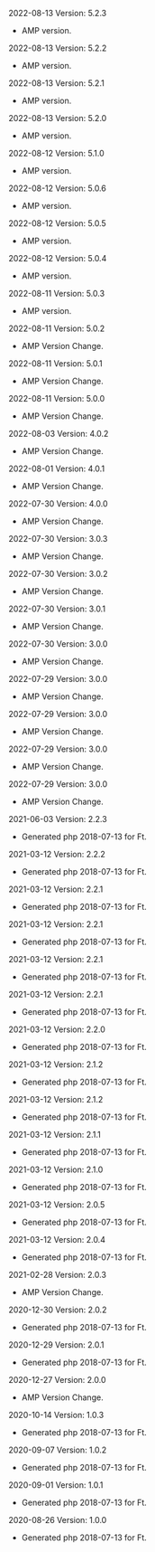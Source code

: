 2022-08-13 Version: 5.2.3
- AMP version.

2022-08-13 Version: 5.2.2
- AMP version.

2022-08-13 Version: 5.2.1
- AMP version.

2022-08-13 Version: 5.2.0
- AMP version.

2022-08-12 Version: 5.1.0
- AMP version.

2022-08-12 Version: 5.0.6
- AMP version.

2022-08-12 Version: 5.0.5
- AMP version.

2022-08-12 Version: 5.0.4
- AMP version.

2022-08-11 Version: 5.0.3
- AMP version.

2022-08-11 Version: 5.0.2
- AMP Version Change.

2022-08-11 Version: 5.0.1
- AMP Version Change.

2022-08-11 Version: 5.0.0
- AMP Version Change.

2022-08-03 Version: 4.0.2
- AMP Version Change.

2022-08-01 Version: 4.0.1
- AMP Version Change.

2022-07-30 Version: 4.0.0
- AMP Version Change.

2022-07-30 Version: 3.0.3
- AMP Version Change.

2022-07-30 Version: 3.0.2
- AMP Version Change.

2022-07-30 Version: 3.0.1
- AMP Version Change.

2022-07-30 Version: 3.0.0
- AMP Version Change.

2022-07-29 Version: 3.0.0
- AMP Version Change.

2022-07-29 Version: 3.0.0
- AMP Version Change.

2022-07-29 Version: 3.0.0
- AMP Version Change.

2022-07-29 Version: 3.0.0
- AMP Version Change.

2021-06-03 Version: 2.2.3
- Generated php 2018-07-13 for Ft.

2021-03-12 Version: 2.2.2
- Generated php 2018-07-13 for Ft.

2021-03-12 Version: 2.2.1
- Generated php 2018-07-13 for Ft.

2021-03-12 Version: 2.2.1
- Generated php 2018-07-13 for Ft.

2021-03-12 Version: 2.2.1
- Generated php 2018-07-13 for Ft.

2021-03-12 Version: 2.2.1
- Generated php 2018-07-13 for Ft.

2021-03-12 Version: 2.2.0
- Generated php 2018-07-13 for Ft.

2021-03-12 Version: 2.1.2
- Generated php 2018-07-13 for Ft.

2021-03-12 Version: 2.1.2
- Generated php 2018-07-13 for Ft.

2021-03-12 Version: 2.1.1
- Generated php 2018-07-13 for Ft.

2021-03-12 Version: 2.1.0
- Generated php 2018-07-13 for Ft.

2021-03-12 Version: 2.0.5
- Generated php 2018-07-13 for Ft.

2021-03-12 Version: 2.0.4
- Generated php 2018-07-13 for Ft.

2021-02-28 Version: 2.0.3
- AMP Version Change.

2020-12-30 Version: 2.0.2
- Generated php 2018-07-13 for Ft.

2020-12-29 Version: 2.0.1
- Generated php 2018-07-13 for Ft.

2020-12-27 Version: 2.0.0
- AMP Version Change.

2020-10-14 Version: 1.0.3
- Generated php 2018-07-13 for Ft.

2020-09-07 Version: 1.0.2
- Generated php 2018-07-13 for Ft.

2020-09-01 Version: 1.0.1
- Generated php 2018-07-13 for Ft.

2020-08-26 Version: 1.0.0
- Generated php 2018-07-13 for Ft.

